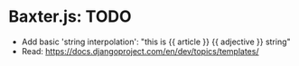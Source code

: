 # Baxter.js: TODO

* Add basic 'string interpolation': "this is {{ article }} {{ adjective }} string"
* Read: https://docs.djangoproject.com/en/dev/topics/templates/
